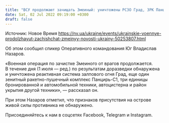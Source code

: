 ```yaml
---
title: "ВСУ продолжают зачищать Змеиный: уничтожены РСЗО Град, ЗРК Панцирь-С и другая техника РФ"
date: Sat, 02 Jul 2022 09:19:00 +0300
draft: false
---
```

Источник: Новое Время https://nv.ua/ukraine/events/ukrainskie-voennye-prodolzhayut-zachishchat-zmeinyy-novosti-ukrainy-50253807.html


Об этом сообщил спикер Оперативного командования Юг Владислав Назаров.

«Военная операция по зачистке Змеиного от врагов продолжается. В течение дня (1 июля — ред.) по результатам доразведки обнаружена и уничтожена реактивная система залпового огня Град, еще один зенитный ракетно-пушечный комплекс Панцирь-С1, три единицы бронированной и автомобильной техники, автоцистерна и район укрытия другой техники», — рассказал он.

При этом Назаров отметил, что признаков присутствия на острове живой силы противника не обнаружено.

Присоединяйтесь к нам в соцсетях Facebook, Telegram и Instagram.
